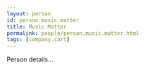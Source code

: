 ```yaml
---
layout: person
id: person.music.matter
title: Music Matter
permalink: people/person.music.matter.html
tags: [company.cart]
---
```


Person details...